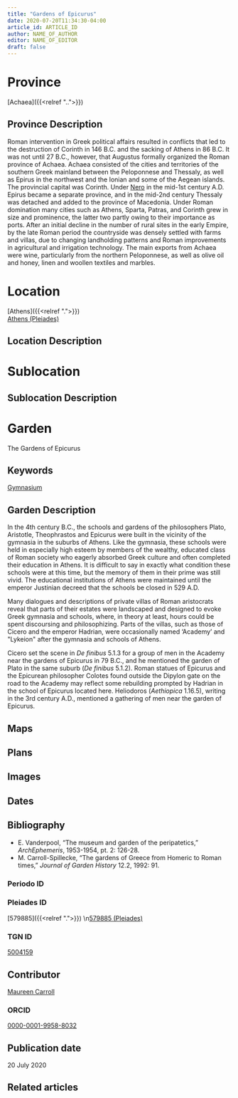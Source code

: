 ```yaml
---
title: "Gardens of Epicurus"
date: 2020-07-20T11:34:30-04:00
article_id: ARTICLE_ID
author: NAME_OF_AUTHOR
editor: NAME_OF_EDITOR
draft: false
---
```


# Province

[Achaea]({{<relref "..">}})

## Province Description

Roman intervention in Greek political affairs resulted in conflicts that led to the destruction of Corinth in 146 B.C. and the sacking of Athens in 86 B.C. It was not until 27 B.C., however, that Augustus formally organized the Roman province of Achaea. Achaea consisted of the cities and territories of the southern Greek mainland between the Peloponnese and Thessaly, as well as Epirus in the northwest and the Ionian and some of the Aegean islands.
The provincial capital was Corinth. Under [Nero](link) in the mid-1st century A.D. Epirus became a separate province, and in the mid-2nd century Thessaly was detached and added to the province of Macedonia. Under Roman domination many cities such as Athens, Sparta, Patras, and Corinth grew in size and prominence, the latter two partly owing to their importance as ports.  After an initial decline in the number of rural sites in the early Empire, by the late Roman period the countryside was densely settled with farms and villas, due to changing landholding patterns and Roman improvements in agricultural and irrigation technology. The main exports from Achaea were wine, particularly from the northern Peloponnese, as well as olive oil and honey, linen and woollen textiles and marbles.

# Location

[Athens]({{<relref ".">}}) \
[Athens (Pleiades)](https\://pleiades.stoa.org/places/579885)

## Location Description

<!-- LEAVE THIS BLANK FOR NOW -->

# Sublocation

<!--
[AREA WITHIN LOCATION, LIKE “PALATINE HILL”](GEOREFERENCE LINK)
A sublocation is any area larger than an individual garden, but located within a location. I would always try to include a link to a controlled vocabulary here if possible. This ID may well be different from the Garden ID, e.g., Pompeii versus a Garden in one of the houses which has its own Pleiades ID.
-->

## Sublocation Description

<!-- DESCRIPTION -->

# Garden

The Gardens of Epicurus

## Keywords

[Gymnasium](http://vocab.getty.edu/page/aat/300007297)

## Garden Description

In the 4th century B.C., the schools and gardens of the philosophers Plato, Aristotle, Theophrastos and Epicurus were built in the vicinity of the gymnasia in the suburbs of Athens. Like the gymnasia, these schools were held in especially high esteem by members of the wealthy, educated class of Roman society who eagerly absorbed Greek culture and often completed their education in Athens. It is difficult to say in exactly what condition these schools were at this time, but the memory of them in their prime was still vivid. The educational institutions of Athens were maintained until the emperor Justinian decreed that the schools be closed in 529 A.D.  

Many dialogues and descriptions of private villas of Roman aristocrats reveal that parts of their estates were landscaped and designed to evoke Greek gymnasia and schools, where, in theory at least, hours could be spent discoursing and philosophizing. Parts of the villas, such as those of Cicero and the emperor Hadrian, were occasionally named ‘Academy’ and "Lykeion" after the gymnasia and schools of Athens.

Cicero set the scene in *De finibus* 5.1.3 for a group of men in the Academy near the gardens of Epicurus in 79 B.C., and he mentioned the garden of Plato in the same suburb (*De finibus* 5.1.2). Roman statues of Epicurus and the Epicurean philosopher Colotes found outside the Dipylon gate on the road to the Academy may reflect some rebuilding prompted by Hadrian in the school of Epicurus located here.  Heliodoros (*Aethiopica* 1.16.5), writing in the 3rd century A.D., mentioned a gathering of men near the garden of Epicurus.  

## Maps

<!--
![alt_text](../../images/image_name.ext)
*CAPTION*
-->

## Plans

<!--
![ALT_TEXT](IMG_URL)
*CAPTION*
-->

## Images

<!--
![alt_text](../../images/image_name.ext)
*CAPTION*
-->

## Dates
<!-- Format: For now, include dates exactly as written in the document. We will revisit the question of date formatting once more data have been collected. -->
<!-- If no date, use "unspecified" -->

## Bibliography

- E. Vanderpool, “The museum and garden of the peripatetics,” *ArchEphemeris*, 1953-1954, pt. 2: 126-28.
- M. Carroll-Spillecke, “The gardens of Greece from Homeric to Roman times,” *Journal of Garden History* 12.2, 1992: 91.

### Periodo ID

<!-- [PERIODO_ID](https://pleiades.stoa.org/places/PLEIADES_ID) -->

### Pleiades ID

[579885]({{<relref ".">}}) \n[579885 (Pleiades)](https\://pleiades.stoa.org/places/579885)

### TGN ID

[5004159](http://vocab.getty.edu/page/tgn/5004159)

## Contributor

[Maureen Carroll](link)

### ORCID

[0000-0001-9958-8032](https://orcid.org/0000-0001-9958-8032)

## Publication date

20 July 2020

## Related articles

<!-- ADD links to other philosophical Gardens-->
